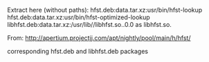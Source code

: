 Extract here (without paths):
hfst.deb:data.tar.xz:usr/bin/hfst-lookup
hfst.deb:data.tar.xz:usr/bin/hfst-optimized-lookup
libhfst.deb:data.tar.xz:/usr/lib/<arch>/libhfst.so.<version>.0.0 as libhfst.so.<version>

From:
http://apertium.projectjj.com/apt/nightly/pool/main/h/hfst/

corresponding hfst.deb and libhfst.deb packages
